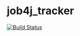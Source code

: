 # job4j_tracker

[![Build Status](https://app.travis-ci.com/Ingerner/job4j_tracker.svg?branch=master)](https://app.travis-ci.com/Ingerner/job4j_tracker)